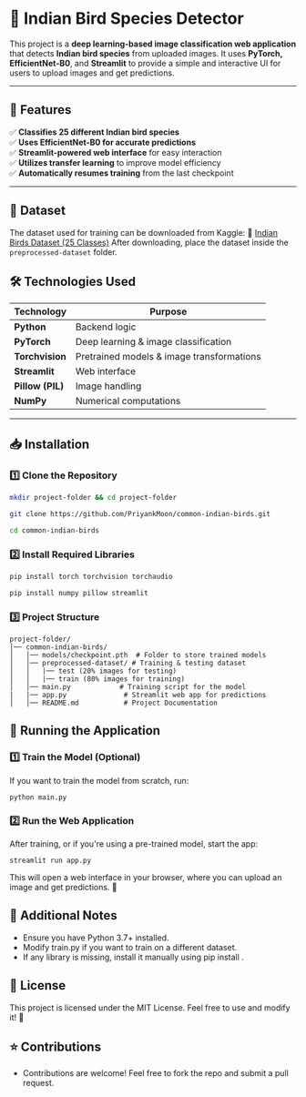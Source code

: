 # 🦜 Indian Bird Species Detector  

This project is a **deep learning-based image classification web application** that detects **Indian bird species** from uploaded images. It uses **PyTorch, EfficientNet-B0**, and **Streamlit** to provide a simple and interactive UI for users to upload images and get predictions.

---

## 🚀 Features  
✅ **Classifies 25 different Indian bird species**  
✅ **Uses EfficientNet-B0 for accurate predictions**  
✅ **Streamlit-powered web interface** for easy interaction  
✅ **Utilizes transfer learning** to improve model efficiency  
✅ **Automatically resumes training** from the last checkpoint  

---

## 📂 **Dataset**
The dataset used for training can be downloaded from Kaggle:
🔗 [Indian Birds Dataset (25 Classes)](https://www.kaggle.com/datasets/ichhadhari/indian-birds?select=Birds_25)
After downloading, place the dataset inside the `preprocessed-dataset` folder.

## 🛠️ Technologies Used  

| Technology | Purpose |
|------------|---------|
| **Python** | Backend logic |
| **PyTorch** | Deep learning & image classification |
| **Torchvision** | Pretrained models & image transformations |
| **Streamlit** | Web interface |
| **Pillow (PIL)** | Image handling |
| **NumPy** | Numerical computations |

---

## 📥 Installation  

### 1️⃣ **Clone the Repository**  
```bash
mkdir project-folder && cd project-folder
```
```bash
git clone https://github.com/PriyankMoon/common-indian-birds.git
```
```bash
cd common-indian-birds
```



### 2️⃣ **Install Required Libraries**  
```bash
pip install torch torchvision torchaudio
```
```bash
pip install numpy pillow streamlit
```

### 3️⃣ **Project Structure**  
```
project-folder/
│── common-indian-birds/
│   │── models/checkpoint.pth  # Folder to store trained models
│   │── preprocessed-dataset/ # Training & testing dataset
│   │   |── test (20% images for testing)
│   │   |── train (80% images for training)
│   │── main.py            # Training script for the model
|   |── app.py              # Streamlit web app for predictions
│   │── README.md           # Project Documentation

```

## 🎯 Running the Application

### 1️⃣ **Train the Model (Optional)**
If you want to train the model from scratch, run:
```
python main.py
```

### 2️⃣ **Run the Web Application**
After training, or if you're using a pre-trained model, start the app:
```
streamlit run app.py
```
This will open a web interface in your browser, where you can upload an image and get predictions. 🎉

## 🔧 Additional Notes
- Ensure you have Python 3.7+ installed.
- Modify train.py if you want to train on a different dataset.
- If any library is missing, install it manually using pip install <package-name>.

## 📜 License
This project is licensed under the MIT License. Feel free to use and modify it! 🚀

## ⭐ Contributions
- Contributions are welcome! Feel free to fork the repo and submit a pull request.
